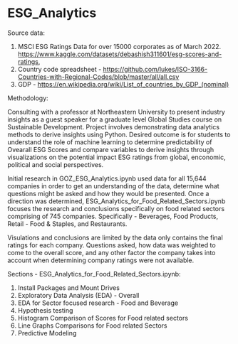 # ESG_Analytics

Source data: 

1) MSCI ESG Ratings Data for over 15000 corporates as of March 2022. 
    https://www.kaggle.com/datasets/debashish311601/esg-scores-and-ratings,
2) Country code spreadsheet - https://github.com/lukes/ISO-3166-Countries-with-Regional-Codes/blob/master/all/all.csv
3) GDP - https://en.wikipedia.org/wiki/List_of_countries_by_GDP_(nominal)

Methodology:

Consulting with a professor at Northeastern University to present industry insights as a guest speaker for a graduate level Global Studies course on
Sustainable Development. Project involves demonstrating data analytics methods to derive insights using Python. Desired outcome is for students to
understand the role of machine learning to determine predictability of Ovearall ESG Scores and compare variables to derive insights through visualizations
on the potential impact ESG ratings from global, enconomic, political and social perspectives. 

Initial research in GOZ_ESG_Analytics.ipynb used data for all 15,644 companies in order to get an understanding of the data, determine what questions might
be asked and how they would be presented. Once a direction was determined, ESG_Analytics_for_Food_Related_Sectors.ipynb focuses the research and
conclusions specifically on food related sectors comprising of 745 companies.  Specifically - Beverages, Food Products, Retail - Food & Staples, and
Restaurants.

Visulations and conclusions are limited by the data only contains the final ratings for each company. Questions asked, how data was weighted to come
to the overall score, and any other factor the company takes into account when determining company ratings were not available.


Sections - ESG_Analytics_for_Food_Related_Sectors.ipynb:

1) Install Packages and Mount Drives
2) Exploratory Data Analysis (EDA) - Overall
3) EDA for Sector focused research - Food and Beverage
4) Hypothesis testing
5) Histogram Comparison of Scores for Food related sectors
6) Line Graphs Comparisons for Food related Sectors
7) Predictive Modeling
